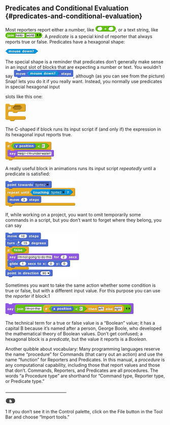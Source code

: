## Predicates and Conditional Evaluation {#predicates-and-conditional-evaluation}

Most reporters report either a number, like ![image](SnapManual/Image_034.png), or a text string, like ![image](SnapManual/Image_035.png). A _predicate_ is a special kind of reporter that always reports true or false. Predicates have a hexagonal shape:

![image](SnapManual/Image_036.png)

The special shape is a reminder that predicates don’t generally make sense in an input slot of blocks that are expecting a number or text. You wouldn’t say ![image](SnapManual/Image_037.png), although (as you can see from the picture) Snap! lets you do it if you really want. Instead, you normally use predicates in special hexagonal input

slots like this one:

![image](SnapManual/Image_038.png)

The C-shaped if block runs its input script if (and only if) the expression in its hexagonal input reports true.

![image](SnapManual/Image_039.png)

A really useful block in animations runs its input script _repeatedly_ until a predicate is satisfied:

![image](SnapManual/Image_040.png)

If, while working on a project, you want to omit temporarily some commands in a script, but you don’t want to forget where they belong, you can say

![image](SnapManual/Image_041.png)

Sometimes you want to take the same action whether some condition is true or false, but with a different input value. For this purpose you can use the _reporter_ if block:1

![image](SnapManual/Image_042.png)

The technical term for a true or false value is a “Boolean” value; it has a capital B because it’s named after a person, George Boole, who developed the mathematical theory of Boolean values. Don’t get confused; a hexagonal block is a _predicate,_ but the value it reports is a _Boolean._

Another quibble about vocabulary: Many programming languages reserve the name “procedure” for Commands (that carry out an action) and use the name “function” for Reporters and Predicates. In this manual, a _procedure_ is any computational capability, including those that report values and those that don’t. Commands, Reporters, and Predicates are all procedures. The words “a Procedure type” are shorthand for “Command type, Reporter type, or Predicate type.”

![image](SnapManual/Image_043.png)

![image](SnapManual/Image_044.gif)

1 If you don’t see it in the Control palette, click on the File button in the Tool Bar and choose “Import tools.”